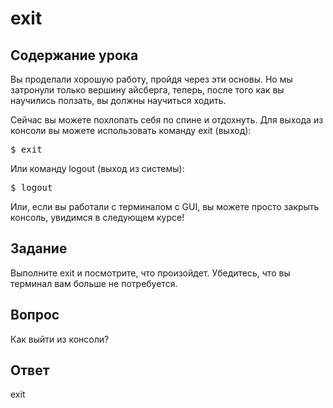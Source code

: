 # exit

## Содержание урока

Вы проделали хорошую работу, пройдя через эти основы. Но мы затронули только вершину айсберга, теперь, после того как вы научились ползать, вы должны научиться ходить.

Сейчас вы можете похлопать себя по спине и отдохнуть. Для выхода из консоли вы можете использовать команду exit (выход):

<pre>$ exit</pre>

Или команду logout (выход из системы):

<pre>$ logout</pre>

Или, если вы работали с терминалом с GUI, вы можете просто закрыть консоль, увидимся в следующем курсе!

## Задание

Выполните exit и посмотрите, что произойдет. Убедитесь, что вы терминал вам больше не потребуется.

## Вопрос

Как выйти из консоли?

## Ответ

exit